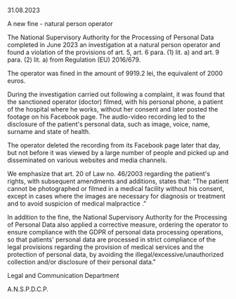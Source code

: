 31.08.2023

A new fine - natural person operator

The National Supervisory Authority for the Processing of Personal Data completed in June 2023 an investigation at a natural person operator and found a violation of the provisions of art. 5, art. 6 para. (1) lit. a) and art. 9 para. (2) lit. a) from Regulation (EU) 2016/679.

The operator was fined in the amount of 9919.2 lei, the equivalent of 2000 euros.

During the investigation carried out following a complaint, it was found that the sanctioned operator (doctor) filmed, with his personal phone, a patient of the hospital where he works, without her consent and later posted the footage on his Facebook page. The audio-video recording led to the disclosure of the patient's personal data, such as image, voice, name, surname and state of health.

The operator deleted the recording from its Facebook page later that day, but not before it was viewed by a large number of people and picked up and disseminated on various websites and media channels.

We emphasize that art. 20 of Law no. 46/2003 regarding the patient's rights, with subsequent amendments and additions, states that: "The patient cannot be photographed or filmed in a medical facility without his consent, except in cases where the images are necessary for diagnosis or treatment and to avoid suspicion of medical malpractice .”

In addition to the fine, the National Supervisory Authority for the Processing of Personal Data also applied a corrective measure, ordering the operator to ensure compliance with the GDPR of personal data processing operations, so that patients' personal data are processed in strict compliance of the legal provisions regarding the provision of medical services and the protection of personal data, by avoiding the illegal/excessive/unauthorized collection and/or disclosure of their personal data."

Legal and Communication Department

A.N.S.P.D.C.P.
